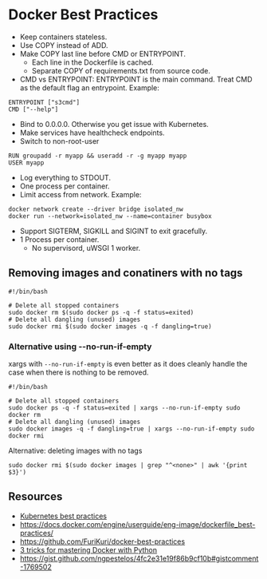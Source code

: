 # Docker Best Practices

- Keep containers stateless.
- Use COPY instead of ADD.
- Make COPY last line before CMD or ENTRYPOINT.
  - Each line in the Dockerfile is cached.
  - Separate COPY of requirements.txt from source code.
- CMD vs ENTRYPOINT: ENTRYPOINT is the main command. Treat
CMD as the default flag an entrypoint. Example: 
```
ENTRYPOINT ["s3cmd"]
CMD ["--help"]
```
- Bind to 0.0.0.0. Otherwise you get issue with Kubernetes.
- Make services have healthcheck endpoints.
- Switch to non-root-user
```
RUN groupadd -r myapp && useradd -r -g myapp myapp
USER myapp
```
- Log everything to STDOUT.
- One process per container.
- Limit access from network. Example:
```
docker network create --driver bridge isolated_nw
docker run --network=isolated_nw --name=container busybox
```
- Support SIGTERM, SIGKILL and SIGINT to exit gracefully.
- 1 Process per container.
  - No supervisord, uWSGI 1 worker.

## Removing images and conatiners with no tags

```
#!/bin/bash

# Delete all stopped containers
sudo docker rm $(sudo docker ps -q -f status=exited)
# Delete all dangling (unused) images
sudo docker rmi $(sudo docker images -q -f dangling=true)
```

### Alternative using --no-run-if-empty

xargs with `--no-run-if-empty` is even better as it does cleanly handle the case when there is nothing to be removed.

```
#!/bin/bash

# Delete all stopped containers
sudo docker ps -q -f status=exited | xargs --no-run-if-empty sudo docker rm
# Delete all dangling (unused) images
sudo docker images -q -f dangling=true | xargs --no-run-if-empty sudo docker rmi
```

Alternative: deleting images with no tags

`sudo docker rmi $(sudo docker images | grep "^<none>" | awk '{print $3}')`

## Resources
- [Kubernetes best practices](https://github.com/gravitational/workshop/blob/master/k8sprod.md)
- https://docs.docker.com/engine/userguide/eng-image/dockerfile_best-practices/
- https://github.com/FuriKuri/docker-best-practices
- [3 tricks for mastering Docker with Python](https://hackernoon.com/3-tricks-for-mastering-docker-with-python-99876412348d#.aljoaimgx)
- https://gist.github.com/ngpestelos/4fc2e31e19f86b9cf10b#gistcomment-1769502
